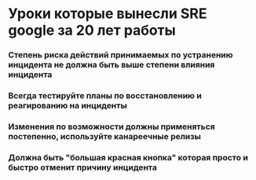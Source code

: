 # Уроки которые вынесли SRE google за 20 лет работы

### Степень риска действий принимаемых по устранению инцидента не должна быть выше степени влияния инцидента

### Всегда тестируйте планы по восстановлению и реагированию на инциденты

### Изменения по возможности должны применяться постепенно, используйте канареечные релизы

### Должна быть "большая красная кнопка" которая просто и быстро отменит причину инцидента

### 
